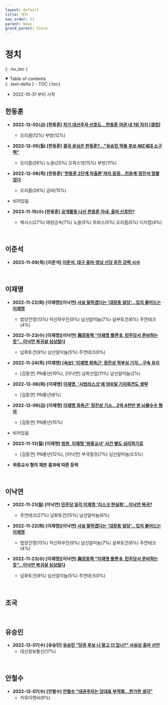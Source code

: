 ```yaml
---
layout: default
title: 정치
nav_order: 31
parent: News
grand_parent: Stock
---
```


# 정치
{: .no_toc }

<details open markdown="block">
  <summary>
    Table of contents
  </summary>
  {: .text-delta }
- TOC
{:toc}
</details>
<!------------------------------------ STEP ------------------------------------>

* 2022-10-31 부터 시작

## 한동훈

* **2022-12-02(금) [한동훈] [차기 대선주자 선호도…한동훈 여권 내 1위 차지 [갤럽]](https://n.news.naver.com/mnews/article/005/0001570735?sid=100)**
    * 오리콤(12%) 부방(12%)

* **2022-12-05(월) [한동훈] [결국 윤심은 한동훈?…"유승민 막을 후보·MZ세대 소구력"](https://n.news.naver.com/mnews/article/015/0004783455?sid=100)**
    * 오리콤(26%) 노을(25%) 오파스넷(15%) 부방(11%)

* **2022-12-08(목) [한동훈] ['한동훈 2단계 차출론'까지 등장…친윤계·정진석 맞붙었다](https://n.news.naver.com/mnews/article/025/0003244346?sid=100)**
    * 오리콤(26%) 금비(15%)

* 비어있음

* **2023-11-15(수) [한동훈] [공개활동 나선 한동훈 아내, 출마 신호탄?](https://n.news.naver.com/mnews/article/053/0000039607?rc=N&ntype=RANKING&sid=001)**
  * 체시스(27%) 태양금속(7%) 노을(5%) 토비스(5%) 오리콤(5%) 디지캡(4%)

<br>

## 이준석

* **2023-11-09(목) [이준석] [이준석, 대구 출마·영남 신당 추진 강력 시사](https://www.yonhapnewstv.co.kr/news/MYH20231109001000641?input=1825m)**
 
<br>

## 이재명


* **2022-11-22(화) [이재명][이낙연] [사실 말하겠다는 '대장동 일당'…입지 줄어드는 이재명](https://biz.heraldcorp.com/view.php?ud=20221121000718)**
    * 법양건영(13%) 덕신하우진(9%) 남선알미늄(7%) 삼부토건(6%) 주연테크(4%)

* **2022-11-23(수) [이재명][이낙연] [與장동혁 “이재명 플랜 B, 민주당서 준비하는 듯”…이낙연 복귀설 심상찮다](https://www.donga.com/news/Politics/article/all/20221123/116645881/1)**
    * 남화토건(9%) 남선알미늄(5%) 주연테크(0%)

* **2022-11-24(목) [이재명] [[속보] '이재명 최측근' 정진상 적부심 기각…구속 유지](https://www.yonhapnewstv.co.kr/news/MYH20221124012600038)**
    * [김동연] PN풍년(19%), [이낙연] 남화산업(11%) 남선알미늄(2%)

* **2022-12-06(화) [이재명] [이재명, '사법리스크'에 100일 기자회견도 생략](https://n.news.naver.com/mnews/article/448/0000385404?sid=100)**
    * [김동연] PN풍년(6%)

* **2022-12-09(금) [이재명] [이재명 최측근' 정진상 기소…2억 4천만 원 뇌물수수 혐의 ](https://news.sbs.co.kr/news/endPage.do?news_id=N1007001603)**
    * [김동연] PN풍년(15%)
  
* 비어있음

* **2023-11-13(월) [이재명] [법원, 이재명 '위증교사' 사건 별도 심리하기로](https://www.yna.co.kr/view/AKR20231103152651004?input=1195m)**
  * [김동연] PN풍년(12%), [이낙연] 부국철강(7%) 남선알미늄(0.5%)
* **위증교사 혐의 재판 결과에 따른 등락**


<br>

## 이낙연

* **2022-11-21(월) [이낙연] [민주당 일각 이재명 '리스크 현실화'…이낙연 복귀?](https://news.imaeil.com/page/view/2022112018004352395)**
    * 주연테크(27%) 남화토건(15%) 남선알미늄(6%)

* **2022-11-22(화) [이재명][이낙연] [사실 말하겠다는 '대장동 일당'…입지 줄어드는 이재명](https://biz.heraldcorp.com/view.php?ud=20221121000718)**
    * 법양건영(13%) 덕신하우진(9%) 남선알미늄(7%) 삼부토건(6%) 주연테크(4%)

* **2022-11-23(수) [이재명][이낙연] [與장동혁 “이재명 플랜 B, 민주당서 준비하는 듯”…이낙연 복귀설 심상찮다](https://www.donga.com/news/Politics/article/all/20221123/116645881/1)**
    * 남화토건(9%) 남선알미늄(5%) 주연테크(0%)

<br>

## 조국

<br>

## 유승민

* **2022-12-07(수) [유승민] [유승민 “당권 후보 나 말고 더 있나?” 사실상 출마 선언](https://www.donga.com/news/Politics/article/all/20221207/116892455/2)**
    * 대신정보통신(17%)
    
<br>

## 안철수

* **2022-12-07(수) [안철수] [안철수 "대권주자는 당대표 부적절…한가한 생각"](https://www.newsis.com/view/?id=NISX20221207_0002114419)**
    * 카뮤이앤씨(9%)
